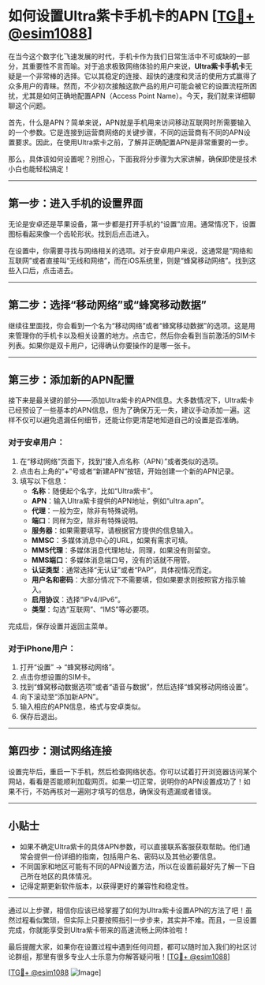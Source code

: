 # 如何设置Ultra紫卡手机卡的APN [[TG💪+ @esim1088](https://t.me/s/esim1088)]

在当今这个数字化飞速发展的时代，手机卡作为我们日常生活中不可或缺的一部分，其重要性不言而喻。对于追求极致网络体验的用户来说，**Ultra紫卡手机卡**无疑是一个非常棒的选择。它以其稳定的连接、超快的速度和灵活的使用方式赢得了众多用户的青睐。然而，不少初次接触这款产品的用户可能会被它的设置流程所困扰，尤其是如何正确地配置APN（Access Point Name）。今天，我们就来详细聊聊这个问题。

首先，什么是APN？简单来说，APN就是手机用来访问移动互联网时所需要输入的一个参数。它是连接到运营商网络的关键步骤，不同的运营商有不同的APN设置要求。因此，在使用Ultra紫卡之前，了解并正确配置APN是非常重要的一步。

那么，具体该如何设置呢？别担心，下面我将分步骤为大家讲解，确保即使是技术小白也能轻松搞定！

---

## 第一步：进入手机的设置界面

无论是安卓还是苹果设备，第一步都是打开手机的“设置”应用。通常情况下，设置图标看起来像一个齿轮形状。找到后点击进入。

在设置中，你需要寻找与网络相关的选项。对于安卓用户来说，这通常是“网络和互联网”或者直接叫“无线和网络”，而在iOS系统里，则是“蜂窝移动网络”。找到这些入口后，点击进去。

---

## 第二步：选择“移动网络”或“蜂窝移动数据”

继续往里面找，你会看到一个名为“移动网络”或者“蜂窝移动数据”的选项。这是用来管理你的手机卡以及相关设置的地方。点击它，然后你会看到当前激活的SIM卡列表。如果你是双卡用户，记得确认你要操作的是哪一张卡。

---

## 第三步：添加新的APN配置

接下来是最关键的部分——添加Ultra紫卡的APN信息。大多数情况下，Ultra紫卡已经预设了一些基本的APN信息，但为了确保万无一失，建议手动添加一遍。这样不仅可以避免遗漏任何细节，还能让你更清楚地知道自己的设置是否准确。

### 对于安卓用户：

1. 在“移动网络”页面下，找到“接入点名称（APN）”或者类似的选项。
2. 点击右上角的“+”号或者“新建APN”按钮，开始创建一个新的APN记录。
3. 填写以下信息：
   - **名称**：随便起个名字，比如“Ultra紫卡”。
   - **APN**：输入Ultra紫卡提供的APN地址，例如“ultra.apn”。
   - **代理**：一般为空，除非有特殊说明。
   - **端口**：同样为空，除非有特殊说明。
   - **服务器**：如果需要填写，请根据官方提供的信息输入。
   - **MMSC**：多媒体消息中心的URL，如果有需求可填。
   - **MMS代理**：多媒体消息代理地址，同理，如果没有则留空。
   - **MMS端口**：多媒体消息端口号，没有的话就不用管。
   - **认证类型**：通常选择“无认证”或者“PAP”，具体视情况而定。
   - **用户名和密码**：大部分情况下不需要填，但如果要求则按照官方指示输入。
   - **启用协议**：选择“IPv4/IPv6”。
   - **类型**：勾选“互联网”、“IMS”等必要项。

完成后，保存设置并返回主菜单。

### 对于iPhone用户：

1. 打开“设置” -> “蜂窝移动网络”。
2. 点击你想设置的SIM卡。
3. 找到“蜂窝移动数据选项”或者“语音与数据”，然后选择“蜂窝移动网络设置”。
4. 向下滚动至“添加新APN”。
5. 输入相应的APN信息，格式与安卓类似。
6. 保存后退出。

---

## 第四步：测试网络连接

设置完毕后，重启一下手机，然后检查网络状态。你可以试着打开浏览器访问某个网站，看看是否能顺利加载网页。如果一切正常，说明你的APN设置成功了！如果不行，不妨再核对一遍刚才填写的信息，确保没有遗漏或者错误。

---

## 小贴士

- 如果不确定Ultra紫卡的具体APN参数，可以直接联系客服获取帮助。他们通常会提供一份详细的指南，包括用户名、密码以及其他必要信息。
- 不同国家和地区可能有不同的APN设置方法，所以在设置前最好先了解一下自己所在地区的具体情况。
- 记得定期更新软件版本，以获得更好的兼容性和稳定性。

---

通过以上步骤，相信你应该已经掌握了如何为Ultra紫卡设置APN的方法了吧！虽然过程看似繁琐，但实际上只要按照指引一步步来，其实并不难。而且，一旦设置完成，你就能享受到Ultra紫卡带来的高速流畅上网体验啦！

最后提醒大家，如果你在设置过程中遇到任何问题，都可以随时加入我们的社区讨论群组，那里有很多专业人士乐意为你解答疑问哦！[[TG💪+ @esim1088](https://t.me/s/esim1088)]

[[TG💪+ @esim1088](https://t.me/s/esim1088) ![Image](https://i.postimg.cc/4NQfJmqS/Snipaste-2025-05-13-00-14-12.png)]